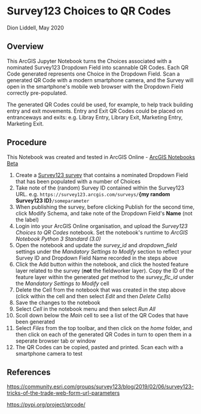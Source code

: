# Survey123 Choices to QR Codes
Dion Liddell, May 2020

## Overview
This ArcGIS Jupyter Notebook turns the Choices associated with a nominated Survey123 Dropdown Field into scannable QR Codes. Each QR Code generated represents one Choice in the Dropdown Field. Scan a generated QR Code with a modern smartphone camera, and the Survey will open in the smartphone's mobile web browser with the Dropdown Field correctly pre-populated.

The generated QR Codes could be used, for example, to help track building entry and exit movements.  Entry and Exit QR Codes could be placed on entranceways and exits: e.g. Libray Entry, Library Exit, Marketing Entry, Marketing Exit.

## Procedure
This Notebook was created and tested in ArcGIS Online - [ArcGIS Notebooks Beta](https://www.esri.com/arcgis-blog/products/arcgis-online/analytics/arcgis-notebooks-public-beta/)

1. Create a [Survey123 survey](https://survey123.arcgis.com/) that contains a nominated Dropdown Field that has been populated with a number of Choices
2. Take note of the (random) Survey ID contained within the Survey123 URL. e.g. ```https://survey123.arcgis.com/surveys/```**{my random Survey123 ID}**```/someparameter``` 
3. When publishing the survey, before clicking Publish for the second time, click Modify Schema, and take note of the Dropdown Field's **Name** (not the label)
4. Login into your ArcGIS Online organisation, and upload the *Survey123 Choices to QR Codes* notebook. Set the notebook's runtime to *ArcGIS Notebook Python 3 Standard (3.0)*
5. Open the notebook and update the *survey_id* and *dropdown_field* settings under the *Mandatory Settings to Modify* section to reflect your Survey ID and Dropdown Field Name recorded in the steps above
6. Click the Add button within the notebook, and click the hosted feature layer related to the survey (**not** the fieldworker layer). Copy the ID of the feature layer within the generated *get* method to the *survey_flc_id* under the *Mandatory Settings to Modify* cell
7. Delete the Cell from the notebook that was created in the step above (click within the cell and then select *Edit* and then *Delete Cells*)
8. Save the changes to the notebook
9. Select *Cell* in the notebook menu and then select *Run All*
10. Scoll down below the *Main* cell to see a list of the QR Codes that have been generated
11. Select *Files* from the top toolbar, and then click on the *home* folder, and then click on each of the generated QR Codes in turn to open them in a seperate browser tab or window
12. The QR Codes can be copied, pasted and printed.  Scan each with a smartphone camera to test

## References
https://community.esri.com/groups/survey123/blog/2019/02/06/survey123-tricks-of-the-trade-web-form-url-parameters

https://pypi.org/project/qrcode/
